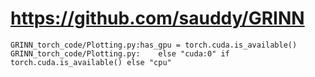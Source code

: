 # https://github.com/sauddy/GRINN

```console
GRINN_torch_code/Plotting.py:has_gpu = torch.cuda.is_available()
GRINN_torch_code/Plotting.py:    else "cuda:0" if torch.cuda.is_available() else "cpu"

```
